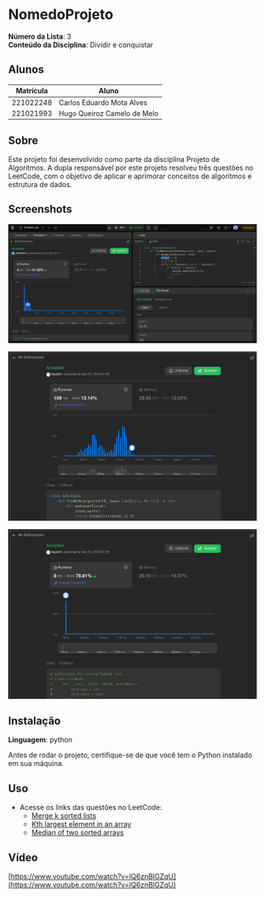 # NomedoProjeto

**Número da Lista**: 3<br>
**Conteúdo da Disciplina**: Dividir e conquistar<br>

## Alunos
|Matrícula | Aluno |
| -- | -- |
| 221022248  |  Carlos Eduardo Mota Alves |
| 221021993  |  Hugo Queiroz Camelo de Melo |

## Sobre 
Este projeto foi desenvolvido como parte da disciplina Projeto de Algoritmos. A dupla responsável por este projeto resolveu três questões no LeetCode, com o objetivo de aplicar e aprimorar conceitos de algoritmos e estrutura de dados.

## Screenshots

![problema1](problema1.png)

![problema2](problema2.png)

![problema3](problema3.png)

## Instalação 
**Linguagem**: python<br>

Antes de rodar o projeto, certifique-se de que você tem o Python instalado em sua máquina.

## Uso 
- Acesse os links das questões no LeetCode:
   - [Merge k sorted lists](https://leetcode.com/problems/merge-k-sorted-lists/description/)
   - [Kth largest element in an array](https://leetcode.com/problems/kth-largest-element-in-an-array/description/)
   - [Median of two sorted arrays](https://leetcode.com/problems/median-of-two-sorted-arrays/description/)

## Vídeo

[https://www.youtube.com/watch?v=lQ6znBlGZqU](https://www.youtube.com/watch?v=lQ6znBlGZqU)
